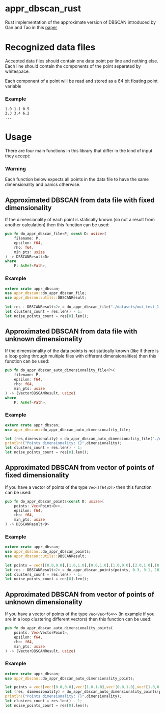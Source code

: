 # appr_dbscan_rust
Rust implementation of the approximate version of DBSCAN introduced by Gan and Tao in this [paper](https://www.cse.cuhk.edu.hk/~taoyf/paper/tods17-dbscan.pdf)

# Recognized data files

Accepted data files should contain one data point per line and nothing else. Each line should contain the components of the point separated by whitespace. 

Each component of a point will be read and stored as a 64 bit floating point variable

### Example 

```text
1.0 1.1 0.5
2.3 3.4 6.2
...
```

# Usage

There are four main functions in this library that differ in the kind of input they accept:
  
### Warning

Each function below expects all points in the data file to have the same dimensionality and panics otherwise. 
  
## Approximated DBSCAN from data file with fixed dimensionality
 
If the dimensionality of each point is statically known (so not a result from another calculation) then this function can be used:

```rust
pub fn do_appr_dbscan_file<P, const D: usize>(
    filename: P, 
    epsilon: f64, 
    rho: f64, 
    min_pts: usize
) -> DBSCANResult<D> 
where
    P: AsRef<Path>, 
```

### Example

```rust
extern crate appr_dbscan;
use appr_dbscan::do_appr_dbscan_file;
use appr_dbscan::utils::DBSCANResult;
 
let res : DBSCANResult<2> = do_appr_dbscan_file("./datasets/out_test_1.txt", 0.3, 0.1, 10);
let clusters_count = res.len() - 1;
let noise_points_count = res[0].len();
```
 
## Approximated DBSCAN from data file with unknown dimensionality
 
If the dimensionality of the data points is not statically known (like if there is a loop going through multiple files with different dimensionalities) then this function can be used:

```rust
pub fn do_appr_dbscan_auto_dimensionality_file<P>(
    filename: P, 
    epsilon: f64, 
    rho: f64, 
    min_pts: usize
) -> (VectorDBSCANResult, usize) 
where
    P: AsRef<Path>, 
```

### Example 
 
```rust
extern crate appr_dbscan;
use appr_dbscan::do_appr_dbscan_auto_dimensionality_file;

let (res,dimensionality) = do_appr_dbscan_auto_dimensionality_file("./datasets/out_test_1.txt", 0.3, 0.1, 10);
println!("Points dimensionality: {}",dimensionality);
let clusters_count = res.len() - 1;
let noise_points_count = res[0].len();
```
 
## Approximated DBSCAN from vector of points of fixed dimensionality

If you have a vector of points of the type `Vec<[f64;D]>` then this function can be used:

```rust
pub fn do_appr_dbscan_points<const D: usize>(
    points: Vec<Point<D>>, 
    epsilon: f64, 
    rho: f64, 
    min_pts: usize
) -> DBSCANResult<D>
```

### Example

```rust
extern crate appr_dbscan;
use appr_dbscan::do_appr_dbscan_points;
use appr_dbscan::utils::DBSCANResult;
 
let points = vec![[0.0,0.0],[1.0,1.0],[0.0,1.0],[1.0,0.0],[2.0,1.0],[0.0,2.0],[2.0,1.0],[1.0,1.0]];
let res : DBSCANResult<2> = do_appr_dbscan_points(points, 0.3, 0.1, 10);
let clusters_count = res.len() - 1;
let noise_points_count = res[0].len();
```

## Approximated DBSCAN from vector of points of unknown dimensionality

If you have a vector of points of the type `Vec<Vec<f64>>` (in example if you are in a loop clustering different vectors) then this function can be used:

```rust
pub fn do_appr_dbscan_auto_dimensionality_points(
    points: Vec<VectorPoint>, 
    epsilon: f64, 
    rho: f64, 
    min_pts: usize
) -> (VectorDBSCANResult, usize)
```

### Example

```rust
extern crate appr_dbscan;
use appr_dbscan::do_appr_dbscan_auto_dimensionality_points;

let points = vec![vec![0.0,0.0],vec![1.0,1.0],vec![0.0,1.0],vec![1.0,0.0],vec![2.0,1.0],vec![0.0,2.0],vec![2.0,1.0],vec![1.0,1.0]];
let (res, dimensionality) = do_appr_dbscan_auto_dimensionality_points(points, 0.3, 0.1, 10);
println!("Points dimensionality: {}",dimensionality);
let clusters_count = res.len() - 1;
let noise_points_count = res[0].len();
```


